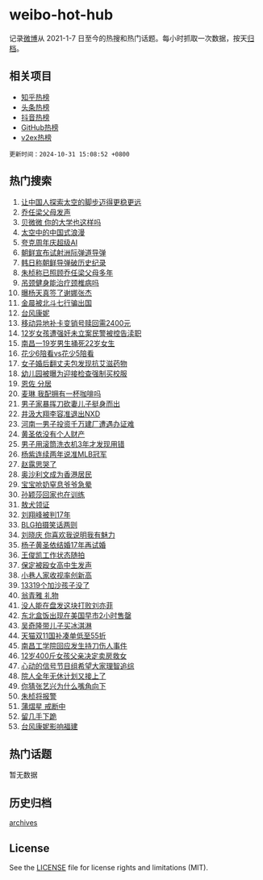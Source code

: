 # weibo-hot-hub

记录[微博](https://www.weibo.com)从 2021-1-7 日至今的热搜和热门话题。每小时抓取一次数据，按天[归档](archives)。

## 相关项目

- [知乎热榜](https://github.com/lonnyzhang423/zhihu-hot-hub)
- [头条热榜](https://github.com/lonnyzhang423/toutiao-hot-hub)
- [抖音热榜](https://github.com/lonnyzhang423/douyin-hot-hub)
- [GitHub热榜](https://github.com/lonnyzhang423/github-hot-hub)
- [v2ex热榜](https://github.com/lonnyzhang423/v2ex-hot-hub)


`更新时间：2024-10-31 15:08:52 +0800`

## 热门搜索

1. [让中国人探索太空的脚步迈得更稳更远](https://m.weibo.cn/search?containerid=100103type%3D1%26t%3D10%26q%3D%23%E8%AE%A9%E4%B8%AD%E5%9B%BD%E4%BA%BA%E6%8E%A2%E7%B4%A2%E5%A4%AA%E7%A9%BA%E7%9A%84%E8%84%9A%E6%AD%A5%E8%BF%88%E5%BE%97%E6%9B%B4%E7%A8%B3%E6%9B%B4%E8%BF%9C%23&stream_entry_id=51&isnewpage=1&extparam=seat%3D1%26pos%3D0%26stream_entry_id%3D51%26c_type%3D51%26q%3D%2523%25E8%25AE%25A9%25E4%25B8%25AD%25E5%259B%25BD%25E4%25BA%25BA%25E6%258E%25A2%25E7%25B4%25A2%25E5%25A4%25AA%25E7%25A9%25BA%25E7%259A%2584%25E8%2584%259A%25E6%25AD%25A5%25E8%25BF%2588%25E5%25BE%2597%25E6%259B%25B4%25E7%25A8%25B3%25E6%259B%25B4%25E8%25BF%259C%2523%26cate%3D10103%26dgr%3D0%26filter_type%3Drealtimehot%26display_time%3D1730358531%26pre_seqid%3D17303585313230274800024)
1. [乔任梁父母发声](https://m.weibo.cn/search?containerid=100103type%3D1%26t%3D10%26q%3D%23%E4%B9%94%E4%BB%BB%E6%A2%81%E7%88%B6%E6%AF%8D%E5%8F%91%E5%A3%B0%23&stream_entry_id=31&isnewpage=1&extparam=seat%3D1%26stream_entry_id%3D31%26flag%3D2%26band_rank%3D1%26filter_type%3Drealtimehot%26lcate%3D5001%26c_type%3D31%26realpos%3D1%26q%3D%2523%25E4%25B9%2594%25E4%25BB%25BB%25E6%25A2%2581%25E7%2588%25B6%25E6%25AF%258D%25E5%258F%2591%25E5%25A3%25B0%2523%26cate%3D5001%26dgr%3D0%26pos%3D0%26display_time%3D1730358531%26pre_seqid%3D17303585313230274800024)
1. [贝微微 你的大学也这样吗](https://m.weibo.cn/search?containerid=100103type%3D1%26t%3D10%26q%3D%E8%B4%9D%E5%BE%AE%E5%BE%AE+%E4%BD%A0%E7%9A%84%E5%A4%A7%E5%AD%A6%E4%B9%9F%E8%BF%99%E6%A0%B7%E5%90%97&stream_entry_id=31&isnewpage=1&extparam=seat%3D1%26stream_entry_id%3D31%26flag%3D2%26band_rank%3D2%26filter_type%3Drealtimehot%26lcate%3D5001%26c_type%3D31%26realpos%3D2%26q%3D%25E8%25B4%259D%25E5%25BE%25AE%25E5%25BE%25AE%2520%25E4%25BD%25A0%25E7%259A%2584%25E5%25A4%25A7%25E5%25AD%25A6%25E4%25B9%259F%25E8%25BF%2599%25E6%25A0%25B7%25E5%2590%2597%26cate%3D5001%26dgr%3D0%26pos%3D1%26display_time%3D1730358531%26pre_seqid%3D17303585313230274800024)
1. [太空中的中国式浪漫](https://m.weibo.cn/search?containerid=100103type%3D1%26t%3D10%26q%3D%23%E5%A4%AA%E7%A9%BA%E4%B8%AD%E7%9A%84%E4%B8%AD%E5%9B%BD%E5%BC%8F%E6%B5%AA%E6%BC%AB%23&stream_entry_id=31&isnewpage=1&extparam=seat%3D1%26stream_entry_id%3D31%26flag%3D0%26band_rank%3D3%26filter_type%3Drealtimehot%26lcate%3D5001%26c_type%3D31%26realpos%3D3%26q%3D%2523%25E5%25A4%25AA%25E7%25A9%25BA%25E4%25B8%25AD%25E7%259A%2584%25E4%25B8%25AD%25E5%259B%25BD%25E5%25BC%258F%25E6%25B5%25AA%25E6%25BC%25AB%2523%26cate%3D5001%26dgr%3D0%26pos%3D2%26display_time%3D1730358531%26pre_seqid%3D17303585313230274800024)
1. [夸克周年庆超级AI](https://m.weibo.cn/search?containerid=100103type%3D1%26t%3D10%26q%3D%23%E5%A4%B8%E5%85%8B%E5%91%A8%E5%B9%B4%E5%BA%86%E8%B6%85%E7%BA%A7AI%23&stream_entry_id=31&isnewpage=1&extparam=seat%3D1%26stream_entry_id%3D31%26band_rank%3D4%26lcate%3D5001%26pos%3D3%26topic_ad%3D1%26filter_type%3Drealtimehot%26c_type%3D31%26is_ad_pos%3D1%26q%3D%2523%25E5%25A4%25B8%25E5%2585%258B%25E5%2591%25A8%25E5%25B9%25B4%25E5%25BA%2586%25E8%25B6%2585%25E7%25BA%25A7AI%2523%26cate%3D5001%26dgr%3D0%26adid%3D261522%26display_time%3D1730358531%26pre_seqid%3D17303585313230274800024)
1. [朝鲜宣布试射洲际弹道导弹](https://m.weibo.cn/search?containerid=100103type%3D1%26t%3D10%26q%3D%23%E6%9C%9D%E9%B2%9C%E5%AE%A3%E5%B8%83%E8%AF%95%E5%B0%84%E6%B4%B2%E9%99%85%E5%BC%B9%E9%81%93%E5%AF%BC%E5%BC%B9%23&stream_entry_id=31&isnewpage=1&extparam=seat%3D1%26stream_entry_id%3D31%26flag%3D0%26band_rank%3D4%26filter_type%3Drealtimehot%26lcate%3D5001%26c_type%3D31%26realpos%3D4%26q%3D%2523%25E6%259C%259D%25E9%25B2%259C%25E5%25AE%25A3%25E5%25B8%2583%25E8%25AF%2595%25E5%25B0%2584%25E6%25B4%25B2%25E9%2599%2585%25E5%25BC%25B9%25E9%2581%2593%25E5%25AF%25BC%25E5%25BC%25B9%2523%26cate%3D5001%26dgr%3D0%26pos%3D4%26display_time%3D1730358531%26pre_seqid%3D17303585313230274800024)
1. [韩日称朝鲜导弹破历史纪录](https://m.weibo.cn/search?containerid=100103type%3D1%26t%3D10%26q%3D%23%E9%9F%A9%E6%97%A5%E7%A7%B0%E6%9C%9D%E9%B2%9C%E5%AF%BC%E5%BC%B9%E7%A0%B4%E5%8E%86%E5%8F%B2%E7%BA%AA%E5%BD%95%23&stream_entry_id=31&isnewpage=1&extparam=seat%3D1%26stream_entry_id%3D31%26flag%3D1%26band_rank%3D5%26filter_type%3Drealtimehot%26lcate%3D5001%26c_type%3D31%26realpos%3D5%26q%3D%2523%25E9%259F%25A9%25E6%2597%25A5%25E7%25A7%25B0%25E6%259C%259D%25E9%25B2%259C%25E5%25AF%25BC%25E5%25BC%25B9%25E7%25A0%25B4%25E5%258E%2586%25E5%258F%25B2%25E7%25BA%25AA%25E5%25BD%2595%2523%26cate%3D5001%26dgr%3D0%26pos%3D5%26display_time%3D1730358531%26pre_seqid%3D17303585313230274800024)
1. [朱桢称已照顾乔任梁父母多年](https://m.weibo.cn/search?containerid=100103type%3D1%26t%3D10%26q%3D%23%E6%9C%B1%E6%A1%A2%E7%A7%B0%E5%B7%B2%E7%85%A7%E9%A1%BE%E4%B9%94%E4%BB%BB%E6%A2%81%E7%88%B6%E6%AF%8D%E5%A4%9A%E5%B9%B4%23&stream_entry_id=31&isnewpage=1&extparam=seat%3D1%26stream_entry_id%3D31%26flag%3D1%26band_rank%3D6%26filter_type%3Drealtimehot%26lcate%3D5001%26c_type%3D31%26realpos%3D6%26q%3D%2523%25E6%259C%25B1%25E6%25A1%25A2%25E7%25A7%25B0%25E5%25B7%25B2%25E7%2585%25A7%25E9%25A1%25BE%25E4%25B9%2594%25E4%25BB%25BB%25E6%25A2%2581%25E7%2588%25B6%25E6%25AF%258D%25E5%25A4%259A%25E5%25B9%25B4%2523%26cate%3D5001%26dgr%3D0%26pos%3D6%26display_time%3D1730358531%26pre_seqid%3D17303585313230274800024)
1. [吊颈健身能治疗颈椎病吗](https://m.weibo.cn/search?containerid=100103type%3D1%26t%3D10%26q%3D%23%E5%90%8A%E9%A2%88%E5%81%A5%E8%BA%AB%E8%83%BD%E6%B2%BB%E7%96%97%E9%A2%88%E6%A4%8E%E7%97%85%E5%90%97%23&stream_entry_id=31&isnewpage=1&extparam=seat%3D1%26stream_entry_id%3D31%26band_rank%3D7%26pos%3D7%26lcate%3D5001%26is_ad_pos%3D1%26c_type%3D31%26filter_type%3Drealtimehot%26q%3D%2523%25E5%2590%258A%25E9%25A2%2588%25E5%2581%25A5%25E8%25BA%25AB%25E8%2583%25BD%25E6%25B2%25BB%25E7%2596%2597%25E9%25A2%2588%25E6%25A4%258E%25E7%2597%2585%25E5%2590%2597%2523%26cate%3D5001%26dgr%3D0%26adid%3D262682%26display_time%3D1730358531%26pre_seqid%3D17303585313230274800024)
1. [曝杨天真签了谢娜张杰](https://m.weibo.cn/search?containerid=100103type%3D1%26t%3D10%26q%3D%23%E6%9B%9D%E6%9D%A8%E5%A4%A9%E7%9C%9F%E7%AD%BE%E4%BA%86%E8%B0%A2%E5%A8%9C%E5%BC%A0%E6%9D%B0%23&stream_entry_id=31&isnewpage=1&extparam=seat%3D1%26stream_entry_id%3D31%26flag%3D2%26band_rank%3D7%26filter_type%3Drealtimehot%26lcate%3D5001%26c_type%3D31%26realpos%3D7%26q%3D%2523%25E6%259B%259D%25E6%259D%25A8%25E5%25A4%25A9%25E7%259C%259F%25E7%25AD%25BE%25E4%25BA%2586%25E8%25B0%25A2%25E5%25A8%259C%25E5%25BC%25A0%25E6%259D%25B0%2523%26cate%3D5001%26dgr%3D0%26pos%3D8%26display_time%3D1730358531%26pre_seqid%3D17303585313230274800024)
1. [金晨被北斗七行骗出国](https://m.weibo.cn/search?containerid=100103type%3D1%26t%3D10%26q%3D%E9%87%91%E6%99%A8%E8%A2%AB%E5%8C%97%E6%96%97%E4%B8%83%E8%A1%8C%E9%AA%97%E5%87%BA%E5%9B%BD&stream_entry_id=31&isnewpage=1&extparam=seat%3D1%26stream_entry_id%3D31%26flag%3D2%26band_rank%3D8%26filter_type%3Drealtimehot%26lcate%3D5001%26c_type%3D31%26realpos%3D8%26q%3D%25E9%2587%2591%25E6%2599%25A8%25E8%25A2%25AB%25E5%258C%2597%25E6%2596%2597%25E4%25B8%2583%25E8%25A1%258C%25E9%25AA%2597%25E5%2587%25BA%25E5%259B%25BD%26cate%3D5001%26dgr%3D0%26pos%3D9%26display_time%3D1730358531%26pre_seqid%3D17303585313230274800024)
1. [台风康妮](https://m.weibo.cn/search?containerid=100103type%3D1%26t%3D10%26q%3D%E5%8F%B0%E9%A3%8E%E5%BA%B7%E5%A6%AE&stream_entry_id=31&isnewpage=1&extparam=seat%3D1%26stream_entry_id%3D31%26flag%3D0%26band_rank%3D9%26filter_type%3Drealtimehot%26lcate%3D5001%26c_type%3D31%26realpos%3D9%26q%3D%25E5%258F%25B0%25E9%25A3%258E%25E5%25BA%25B7%25E5%25A6%25AE%26cate%3D5001%26dgr%3D0%26pos%3D10%26display_time%3D1730358531%26pre_seqid%3D17303585313230274800024)
1. [移动异地补卡变销号赎回需2400元](https://m.weibo.cn/search?containerid=100103type%3D1%26t%3D10%26q%3D%23%E7%A7%BB%E5%8A%A8%E5%BC%82%E5%9C%B0%E8%A1%A5%E5%8D%A1%E5%8F%98%E9%94%80%E5%8F%B7%E8%B5%8E%E5%9B%9E%E9%9C%802400%E5%85%83%23&stream_entry_id=31&isnewpage=1&extparam=seat%3D1%26stream_entry_id%3D31%26flag%3D1%26band_rank%3D10%26filter_type%3Drealtimehot%26lcate%3D5001%26c_type%3D31%26realpos%3D10%26q%3D%2523%25E7%25A7%25BB%25E5%258A%25A8%25E5%25BC%2582%25E5%259C%25B0%25E8%25A1%25A5%25E5%258D%25A1%25E5%258F%2598%25E9%2594%2580%25E5%258F%25B7%25E8%25B5%258E%25E5%259B%259E%25E9%259C%25802400%25E5%2585%2583%2523%26cate%3D5001%26dgr%3D0%26pos%3D11%26display_time%3D1730358531%26pre_seqid%3D17303585313230274800024)
1. [12岁女孩遭强奸未立案民警被控告渎职](https://m.weibo.cn/search?containerid=100103type%3D1%26t%3D10%26q%3D%2312%E5%B2%81%E5%A5%B3%E5%AD%A9%E9%81%AD%E5%BC%BA%E5%A5%B8%E6%9C%AA%E7%AB%8B%E6%A1%88%E6%B0%91%E8%AD%A6%E8%A2%AB%E6%8E%A7%E5%91%8A%E6%B8%8E%E8%81%8C%23&stream_entry_id=31&isnewpage=1&extparam=seat%3D1%26stream_entry_id%3D31%26flag%3D1%26band_rank%3D11%26filter_type%3Drealtimehot%26lcate%3D5001%26c_type%3D31%26realpos%3D11%26q%3D%252312%25E5%25B2%2581%25E5%25A5%25B3%25E5%25AD%25A9%25E9%2581%25AD%25E5%25BC%25BA%25E5%25A5%25B8%25E6%259C%25AA%25E7%25AB%258B%25E6%25A1%2588%25E6%25B0%2591%25E8%25AD%25A6%25E8%25A2%25AB%25E6%258E%25A7%25E5%2591%258A%25E6%25B8%258E%25E8%2581%258C%2523%26cate%3D5001%26dgr%3D0%26pos%3D12%26display_time%3D1730358531%26pre_seqid%3D17303585313230274800024)
1. [南昌一19岁男生捅死22岁女生](https://m.weibo.cn/search?containerid=100103type%3D1%26t%3D10%26q%3D%23%E5%8D%97%E6%98%8C%E4%B8%8019%E5%B2%81%E7%94%B7%E7%94%9F%E6%8D%85%E6%AD%BB22%E5%B2%81%E5%A5%B3%E7%94%9F%23&stream_entry_id=31&isnewpage=1&extparam=seat%3D1%26stream_entry_id%3D31%26flag%3D1%26band_rank%3D12%26filter_type%3Drealtimehot%26lcate%3D5001%26c_type%3D31%26realpos%3D12%26q%3D%2523%25E5%258D%2597%25E6%2598%258C%25E4%25B8%258019%25E5%25B2%2581%25E7%2594%25B7%25E7%2594%259F%25E6%258D%2585%25E6%25AD%25BB22%25E5%25B2%2581%25E5%25A5%25B3%25E7%2594%259F%2523%26cate%3D5001%26dgr%3D0%26pos%3D13%26display_time%3D1730358531%26pre_seqid%3D17303585313230274800024)
1. [花少6陪看vs花少5陪看](https://m.weibo.cn/search?containerid=100103type%3D1%26t%3D10%26q%3D%E8%8A%B1%E5%B0%916%E9%99%AA%E7%9C%8Bvs%E8%8A%B1%E5%B0%915%E9%99%AA%E7%9C%8B&stream_entry_id=31&isnewpage=1&extparam=seat%3D1%26stream_entry_id%3D31%26flag%3D0%26band_rank%3D13%26filter_type%3Drealtimehot%26lcate%3D5001%26c_type%3D31%26realpos%3D13%26q%3D%25E8%258A%25B1%25E5%25B0%25916%25E9%2599%25AA%25E7%259C%258Bvs%25E8%258A%25B1%25E5%25B0%25915%25E9%2599%25AA%25E7%259C%258B%26cate%3D5001%26dgr%3D0%26pos%3D14%26display_time%3D1730358531%26pre_seqid%3D17303585313230274800024)
1. [女子婚后翻丈夫包发现抗艾滋药物](https://m.weibo.cn/search?containerid=100103type%3D1%26t%3D10%26q%3D%23%E5%A5%B3%E5%AD%90%E5%A9%9A%E5%90%8E%E7%BF%BB%E4%B8%88%E5%A4%AB%E5%8C%85%E5%8F%91%E7%8E%B0%E6%8A%97%E8%89%BE%E6%BB%8B%E8%8D%AF%E7%89%A9%23&stream_entry_id=31&isnewpage=1&extparam=seat%3D1%26stream_entry_id%3D31%26flag%3D1%26band_rank%3D14%26filter_type%3Drealtimehot%26lcate%3D5001%26c_type%3D31%26realpos%3D14%26q%3D%2523%25E5%25A5%25B3%25E5%25AD%2590%25E5%25A9%259A%25E5%2590%258E%25E7%25BF%25BB%25E4%25B8%2588%25E5%25A4%25AB%25E5%258C%2585%25E5%258F%2591%25E7%258E%25B0%25E6%258A%2597%25E8%2589%25BE%25E6%25BB%258B%25E8%258D%25AF%25E7%2589%25A9%2523%26cate%3D5001%26dgr%3D0%26pos%3D15%26display_time%3D1730358531%26pre_seqid%3D17303585313230274800024)
1. [幼儿园被曝为迎接检查强制买校服](https://m.weibo.cn/search?containerid=100103type%3D1%26t%3D10%26q%3D%23%E5%B9%BC%E5%84%BF%E5%9B%AD%E8%A2%AB%E6%9B%9D%E4%B8%BA%E8%BF%8E%E6%8E%A5%E6%A3%80%E6%9F%A5%E5%BC%BA%E5%88%B6%E4%B9%B0%E6%A0%A1%E6%9C%8D%23&stream_entry_id=31&isnewpage=1&extparam=seat%3D1%26stream_entry_id%3D31%26flag%3D1%26band_rank%3D15%26filter_type%3Drealtimehot%26lcate%3D5001%26c_type%3D31%26realpos%3D15%26q%3D%2523%25E5%25B9%25BC%25E5%2584%25BF%25E5%259B%25AD%25E8%25A2%25AB%25E6%259B%259D%25E4%25B8%25BA%25E8%25BF%258E%25E6%258E%25A5%25E6%25A3%2580%25E6%259F%25A5%25E5%25BC%25BA%25E5%2588%25B6%25E4%25B9%25B0%25E6%25A0%25A1%25E6%259C%258D%2523%26cate%3D5001%26dgr%3D0%26pos%3D16%26display_time%3D1730358531%26pre_seqid%3D17303585313230274800024)
1. [恩佐 分居](https://m.weibo.cn/search?containerid=100103type%3D1%26t%3D10%26q%3D%E6%81%A9%E4%BD%90+%E5%88%86%E5%B1%85&stream_entry_id=31&isnewpage=1&extparam=seat%3D1%26stream_entry_id%3D31%26flag%3D1%26band_rank%3D16%26filter_type%3Drealtimehot%26lcate%3D5001%26c_type%3D31%26realpos%3D16%26q%3D%25E6%2581%25A9%25E4%25BD%2590%2520%25E5%2588%2586%25E5%25B1%2585%26cate%3D5001%26dgr%3D0%26pos%3D17%26display_time%3D1730358531%26pre_seqid%3D17303585313230274800024)
1. [麦琳 我配拥有一杯咖啡吗](https://m.weibo.cn/search?containerid=100103type%3D1%26t%3D10%26q%3D%E9%BA%A6%E7%90%B3+%E6%88%91%E9%85%8D%E6%8B%A5%E6%9C%89%E4%B8%80%E6%9D%AF%E5%92%96%E5%95%A1%E5%90%97&stream_entry_id=31&isnewpage=1&extparam=seat%3D1%26stream_entry_id%3D31%26flag%3D1%26band_rank%3D17%26filter_type%3Drealtimehot%26lcate%3D5001%26c_type%3D31%26realpos%3D17%26q%3D%25E9%25BA%25A6%25E7%2590%25B3%2520%25E6%2588%2591%25E9%2585%258D%25E6%258B%25A5%25E6%259C%2589%25E4%25B8%2580%25E6%259D%25AF%25E5%2592%2596%25E5%2595%25A1%25E5%2590%2597%26cate%3D5001%26dgr%3D0%26pos%3D18%26display_time%3D1730358531%26pre_seqid%3D17303585313230274800024)
1. [男子家暴挥刀砍妻儿子挺身而出](https://m.weibo.cn/search?containerid=100103type%3D1%26t%3D10%26q%3D%23%E7%94%B7%E5%AD%90%E5%AE%B6%E6%9A%B4%E6%8C%A5%E5%88%80%E7%A0%8D%E5%A6%BB%E5%84%BF%E5%AD%90%E6%8C%BA%E8%BA%AB%E8%80%8C%E5%87%BA%23&stream_entry_id=31&isnewpage=1&extparam=seat%3D1%26stream_entry_id%3D31%26flag%3D1%26band_rank%3D18%26filter_type%3Drealtimehot%26lcate%3D5001%26c_type%3D31%26realpos%3D18%26q%3D%2523%25E7%2594%25B7%25E5%25AD%2590%25E5%25AE%25B6%25E6%259A%25B4%25E6%258C%25A5%25E5%2588%2580%25E7%25A0%258D%25E5%25A6%25BB%25E5%2584%25BF%25E5%25AD%2590%25E6%258C%25BA%25E8%25BA%25AB%25E8%2580%258C%25E5%2587%25BA%2523%26cate%3D5001%26dgr%3D0%26pos%3D19%26display_time%3D1730358531%26pre_seqid%3D17303585313230274800024)
1. [井汲大翔李容准退出NXD](https://m.weibo.cn/search?containerid=100103type%3D1%26t%3D10%26q%3D%23%E4%BA%95%E6%B1%B2%E5%A4%A7%E7%BF%94%E6%9D%8E%E5%AE%B9%E5%87%86%E9%80%80%E5%87%BANXD%23&stream_entry_id=31&isnewpage=1&extparam=seat%3D1%26stream_entry_id%3D31%26flag%3D1%26band_rank%3D19%26filter_type%3Drealtimehot%26lcate%3D5001%26c_type%3D31%26realpos%3D19%26q%3D%2523%25E4%25BA%2595%25E6%25B1%25B2%25E5%25A4%25A7%25E7%25BF%2594%25E6%259D%258E%25E5%25AE%25B9%25E5%2587%2586%25E9%2580%2580%25E5%2587%25BANXD%2523%26cate%3D5001%26dgr%3D0%26pos%3D20%26display_time%3D1730358531%26pre_seqid%3D17303585313230274800024)
1. [河南一男子投资千万建厂遭遇办证难](https://m.weibo.cn/search?containerid=100103type%3D1%26t%3D10%26q%3D%23%E6%B2%B3%E5%8D%97%E4%B8%80%E7%94%B7%E5%AD%90%E6%8A%95%E8%B5%84%E5%8D%83%E4%B8%87%E5%BB%BA%E5%8E%82%E9%81%AD%E9%81%87%E5%8A%9E%E8%AF%81%E9%9A%BE%23&stream_entry_id=31&isnewpage=1&extparam=seat%3D1%26stream_entry_id%3D31%26flag%3D1%26band_rank%3D20%26filter_type%3Drealtimehot%26lcate%3D5001%26c_type%3D31%26realpos%3D20%26q%3D%2523%25E6%25B2%25B3%25E5%258D%2597%25E4%25B8%2580%25E7%2594%25B7%25E5%25AD%2590%25E6%258A%2595%25E8%25B5%2584%25E5%258D%2583%25E4%25B8%2587%25E5%25BB%25BA%25E5%258E%2582%25E9%2581%25AD%25E9%2581%2587%25E5%258A%259E%25E8%25AF%2581%25E9%259A%25BE%2523%26cate%3D5001%26dgr%3D0%26pos%3D21%26display_time%3D1730358531%26pre_seqid%3D17303585313230274800024)
1. [黄圣依没有个人财产](https://m.weibo.cn/search?containerid=100103type%3D1%26t%3D10%26q%3D%23%E9%BB%84%E5%9C%A3%E4%BE%9D%E6%B2%A1%E6%9C%89%E4%B8%AA%E4%BA%BA%E8%B4%A2%E4%BA%A7%23&stream_entry_id=31&isnewpage=1&extparam=seat%3D1%26stream_entry_id%3D31%26flag%3D1%26band_rank%3D21%26filter_type%3Drealtimehot%26lcate%3D5001%26c_type%3D31%26realpos%3D21%26q%3D%2523%25E9%25BB%2584%25E5%259C%25A3%25E4%25BE%259D%25E6%25B2%25A1%25E6%259C%2589%25E4%25B8%25AA%25E4%25BA%25BA%25E8%25B4%25A2%25E4%25BA%25A7%2523%26cate%3D5001%26dgr%3D0%26pos%3D22%26display_time%3D1730358531%26pre_seqid%3D17303585313230274800024)
1. [男子用滚筒洗衣机3年才发现用错](https://m.weibo.cn/search?containerid=100103type%3D1%26t%3D10%26q%3D%23%E7%94%B7%E5%AD%90%E7%94%A8%E6%BB%9A%E7%AD%92%E6%B4%97%E8%A1%A3%E6%9C%BA3%E5%B9%B4%E6%89%8D%E5%8F%91%E7%8E%B0%E7%94%A8%E9%94%99%23&stream_entry_id=31&isnewpage=1&extparam=seat%3D1%26stream_entry_id%3D31%26flag%3D0%26band_rank%3D22%26filter_type%3Drealtimehot%26lcate%3D5001%26c_type%3D31%26realpos%3D22%26q%3D%2523%25E7%2594%25B7%25E5%25AD%2590%25E7%2594%25A8%25E6%25BB%259A%25E7%25AD%2592%25E6%25B4%2597%25E8%25A1%25A3%25E6%259C%25BA3%25E5%25B9%25B4%25E6%2589%258D%25E5%258F%2591%25E7%258E%25B0%25E7%2594%25A8%25E9%2594%2599%2523%26cate%3D5001%26dgr%3D0%26pos%3D23%26display_time%3D1730358531%26pre_seqid%3D17303585313230274800024)
1. [杨紫连续两年说准MLB冠军](https://m.weibo.cn/search?containerid=100103type%3D1%26t%3D10%26q%3D%23%E6%9D%A8%E7%B4%AB%E8%BF%9E%E7%BB%AD%E4%B8%A4%E5%B9%B4%E8%AF%B4%E5%87%86MLB%E5%86%A0%E5%86%9B%23&stream_entry_id=31&isnewpage=1&extparam=seat%3D1%26stream_entry_id%3D31%26flag%3D1%26band_rank%3D23%26filter_type%3Drealtimehot%26lcate%3D5001%26c_type%3D31%26realpos%3D23%26q%3D%2523%25E6%259D%25A8%25E7%25B4%25AB%25E8%25BF%259E%25E7%25BB%25AD%25E4%25B8%25A4%25E5%25B9%25B4%25E8%25AF%25B4%25E5%2587%2586MLB%25E5%2586%25A0%25E5%2586%259B%2523%26cate%3D5001%26dgr%3D0%26pos%3D24%26display_time%3D1730358531%26pre_seqid%3D17303585313230274800024)
1. [赵露思哭了](https://m.weibo.cn/search?containerid=100103type%3D1%26t%3D10%26q%3D%E8%B5%B5%E9%9C%B2%E6%80%9D%E5%93%AD%E4%BA%86&stream_entry_id=31&isnewpage=1&extparam=seat%3D1%26stream_entry_id%3D31%26flag%3D0%26band_rank%3D24%26filter_type%3Drealtimehot%26lcate%3D5001%26c_type%3D31%26realpos%3D24%26q%3D%25E8%25B5%25B5%25E9%259C%25B2%25E6%2580%259D%25E5%2593%25AD%25E4%25BA%2586%26cate%3D5001%26dgr%3D0%26pos%3D25%26display_time%3D1730358531%26pre_seqid%3D17303585313230274800024)
1. [奥沙利文成为香港居民](https://m.weibo.cn/search?containerid=100103type%3D1%26t%3D10%26q%3D%23%E5%A5%A5%E6%B2%99%E5%88%A9%E6%96%87%E6%88%90%E4%B8%BA%E9%A6%99%E6%B8%AF%E5%B1%85%E6%B0%91%23&stream_entry_id=31&isnewpage=1&extparam=seat%3D1%26stream_entry_id%3D31%26flag%3D1%26band_rank%3D25%26filter_type%3Drealtimehot%26lcate%3D5001%26c_type%3D31%26realpos%3D25%26q%3D%2523%25E5%25A5%25A5%25E6%25B2%2599%25E5%2588%25A9%25E6%2596%2587%25E6%2588%2590%25E4%25B8%25BA%25E9%25A6%2599%25E6%25B8%25AF%25E5%25B1%2585%25E6%25B0%2591%2523%26cate%3D5001%26dgr%3D0%26pos%3D26%26display_time%3D1730358531%26pre_seqid%3D17303585313230274800024)
1. [宝宝呛奶窒息爷爷急晕](https://m.weibo.cn/search?containerid=100103type%3D1%26t%3D10%26q%3D%23%E5%AE%9D%E5%AE%9D%E5%91%9B%E5%A5%B6%E7%AA%92%E6%81%AF%E7%88%B7%E7%88%B7%E6%80%A5%E6%99%95%23&stream_entry_id=31&isnewpage=1&extparam=seat%3D1%26stream_entry_id%3D31%26flag%3D0%26band_rank%3D26%26filter_type%3Drealtimehot%26lcate%3D5001%26c_type%3D31%26realpos%3D26%26q%3D%2523%25E5%25AE%259D%25E5%25AE%259D%25E5%2591%259B%25E5%25A5%25B6%25E7%25AA%2592%25E6%2581%25AF%25E7%2588%25B7%25E7%2588%25B7%25E6%2580%25A5%25E6%2599%2595%2523%26cate%3D5001%26dgr%3D0%26pos%3D27%26display_time%3D1730358531%26pre_seqid%3D17303585313230274800024)
1. [孙颖莎回家也在训练](https://m.weibo.cn/search?containerid=100103type%3D1%26t%3D10%26q%3D%23%E5%AD%99%E9%A2%96%E8%8E%8E%E5%9B%9E%E5%AE%B6%E4%B9%9F%E5%9C%A8%E8%AE%AD%E7%BB%83%23&stream_entry_id=31&isnewpage=1&extparam=seat%3D1%26stream_entry_id%3D31%26flag%3D1%26band_rank%3D27%26filter_type%3Drealtimehot%26lcate%3D5001%26c_type%3D31%26realpos%3D27%26q%3D%2523%25E5%25AD%2599%25E9%25A2%2596%25E8%258E%258E%25E5%259B%259E%25E5%25AE%25B6%25E4%25B9%259F%25E5%259C%25A8%25E8%25AE%25AD%25E7%25BB%2583%2523%26cate%3D5001%26dgr%3D0%26pos%3D28%26display_time%3D1730358531%26pre_seqid%3D17303585313230274800024)
1. [敖犬领证](https://m.weibo.cn/search?containerid=100103type%3D1%26t%3D10%26q%3D%23%E6%95%96%E7%8A%AC%E9%A2%86%E8%AF%81%23&stream_entry_id=31&isnewpage=1&extparam=seat%3D1%26stream_entry_id%3D31%26flag%3D0%26band_rank%3D28%26filter_type%3Drealtimehot%26lcate%3D5001%26c_type%3D31%26realpos%3D28%26q%3D%2523%25E6%2595%2596%25E7%258A%25AC%25E9%25A2%2586%25E8%25AF%2581%2523%26cate%3D5001%26dgr%3D0%26pos%3D29%26display_time%3D1730358531%26pre_seqid%3D17303585313230274800024)
1. [刘翔峰被判17年](https://m.weibo.cn/search?containerid=100103type%3D1%26t%3D10%26q%3D%23%E5%88%98%E7%BF%94%E5%B3%B0%E8%A2%AB%E5%88%A417%E5%B9%B4%23&stream_entry_id=31&isnewpage=1&extparam=seat%3D1%26stream_entry_id%3D31%26flag%3D0%26band_rank%3D29%26filter_type%3Drealtimehot%26lcate%3D5001%26c_type%3D31%26realpos%3D29%26q%3D%2523%25E5%2588%2598%25E7%25BF%2594%25E5%25B3%25B0%25E8%25A2%25AB%25E5%2588%25A417%25E5%25B9%25B4%2523%26cate%3D5001%26dgr%3D0%26pos%3D30%26display_time%3D1730358531%26pre_seqid%3D17303585313230274800024)
1. [BLG拍摄笑话两则](https://m.weibo.cn/search?containerid=100103type%3D1%26t%3D10%26q%3DBLG%E6%8B%8D%E6%91%84%E7%AC%91%E8%AF%9D%E4%B8%A4%E5%88%99&stream_entry_id=31&isnewpage=1&extparam=seat%3D1%26stream_entry_id%3D31%26flag%3D1%26band_rank%3D30%26filter_type%3Drealtimehot%26lcate%3D5001%26c_type%3D31%26realpos%3D30%26q%3DBLG%25E6%258B%258D%25E6%2591%2584%25E7%25AC%2591%25E8%25AF%259D%25E4%25B8%25A4%25E5%2588%2599%26cate%3D5001%26dgr%3D0%26pos%3D31%26display_time%3D1730358531%26pre_seqid%3D17303585313230274800024)
1. [刘晓庆 你喜欢我说明我有魅力](https://m.weibo.cn/search?containerid=100103type%3D1%26t%3D10%26q%3D%E5%88%98%E6%99%93%E5%BA%86+%E4%BD%A0%E5%96%9C%E6%AC%A2%E6%88%91%E8%AF%B4%E6%98%8E%E6%88%91%E6%9C%89%E9%AD%85%E5%8A%9B&stream_entry_id=31&isnewpage=1&extparam=seat%3D1%26stream_entry_id%3D31%26flag%3D0%26band_rank%3D31%26filter_type%3Drealtimehot%26lcate%3D5001%26c_type%3D31%26realpos%3D31%26q%3D%25E5%2588%2598%25E6%2599%2593%25E5%25BA%2586%2520%25E4%25BD%25A0%25E5%2596%259C%25E6%25AC%25A2%25E6%2588%2591%25E8%25AF%25B4%25E6%2598%258E%25E6%2588%2591%25E6%259C%2589%25E9%25AD%2585%25E5%258A%259B%26cate%3D5001%26dgr%3D0%26pos%3D32%26display_time%3D1730358531%26pre_seqid%3D17303585313230274800024)
1. [杨子黄圣依结婚17年再试婚](https://m.weibo.cn/search?containerid=100103type%3D1%26t%3D10%26q%3D%23%E6%9D%A8%E5%AD%90%E9%BB%84%E5%9C%A3%E4%BE%9D%E7%BB%93%E5%A9%9A17%E5%B9%B4%E5%86%8D%E8%AF%95%E5%A9%9A%23&stream_entry_id=31&isnewpage=1&extparam=seat%3D1%26stream_entry_id%3D31%26flag%3D1%26band_rank%3D32%26filter_type%3Drealtimehot%26lcate%3D5001%26c_type%3D31%26realpos%3D32%26q%3D%2523%25E6%259D%25A8%25E5%25AD%2590%25E9%25BB%2584%25E5%259C%25A3%25E4%25BE%259D%25E7%25BB%2593%25E5%25A9%259A17%25E5%25B9%25B4%25E5%2586%258D%25E8%25AF%2595%25E5%25A9%259A%2523%26cate%3D5001%26dgr%3D0%26pos%3D33%26display_time%3D1730358531%26pre_seqid%3D17303585313230274800024)
1. [王俊凯工作状态随拍](https://m.weibo.cn/search?containerid=100103type%3D1%26t%3D10%26q%3D%23%E7%8E%8B%E4%BF%8A%E5%87%AF%E5%B7%A5%E4%BD%9C%E7%8A%B6%E6%80%81%E9%9A%8F%E6%8B%8D%23&stream_entry_id=31&isnewpage=1&extparam=seat%3D1%26stream_entry_id%3D31%26flag%3D1%26band_rank%3D33%26filter_type%3Drealtimehot%26lcate%3D5001%26c_type%3D31%26realpos%3D33%26q%3D%2523%25E7%258E%258B%25E4%25BF%258A%25E5%2587%25AF%25E5%25B7%25A5%25E4%25BD%259C%25E7%258A%25B6%25E6%2580%2581%25E9%259A%258F%25E6%258B%258D%2523%26cate%3D5001%26dgr%3D0%26pos%3D34%26display_time%3D1730358531%26pre_seqid%3D17303585313230274800024)
1. [保定被殴女高中生发声](https://m.weibo.cn/search?containerid=100103type%3D1%26t%3D10%26q%3D%23%E4%BF%9D%E5%AE%9A%E8%A2%AB%E6%AE%B4%E5%A5%B3%E9%AB%98%E4%B8%AD%E7%94%9F%E5%8F%91%E5%A3%B0%23&stream_entry_id=31&isnewpage=1&extparam=seat%3D1%26stream_entry_id%3D31%26flag%3D0%26band_rank%3D34%26filter_type%3Drealtimehot%26lcate%3D5001%26c_type%3D31%26realpos%3D34%26q%3D%2523%25E4%25BF%259D%25E5%25AE%259A%25E8%25A2%25AB%25E6%25AE%25B4%25E5%25A5%25B3%25E9%25AB%2598%25E4%25B8%25AD%25E7%2594%259F%25E5%258F%2591%25E5%25A3%25B0%2523%26cate%3D5001%26dgr%3D0%26pos%3D35%26display_time%3D1730358531%26pre_seqid%3D17303585313230274800024)
1. [小巷人家收视率创新高](https://m.weibo.cn/search?containerid=100103type%3D1%26t%3D10%26q%3D%23%E5%B0%8F%E5%B7%B7%E4%BA%BA%E5%AE%B6%E6%94%B6%E8%A7%86%E7%8E%87%E5%88%9B%E6%96%B0%E9%AB%98%23&stream_entry_id=31&isnewpage=1&extparam=seat%3D1%26stream_entry_id%3D31%26flag%3D1%26band_rank%3D35%26filter_type%3Drealtimehot%26lcate%3D5001%26c_type%3D31%26realpos%3D35%26q%3D%2523%25E5%25B0%258F%25E5%25B7%25B7%25E4%25BA%25BA%25E5%25AE%25B6%25E6%2594%25B6%25E8%25A7%2586%25E7%258E%2587%25E5%2588%259B%25E6%2596%25B0%25E9%25AB%2598%2523%26cate%3D5001%26dgr%3D0%26pos%3D36%26display_time%3D1730358531%26pre_seqid%3D17303585313230274800024)
1. [13319个加沙孩子没了](https://m.weibo.cn/search?containerid=100103type%3D1%26t%3D10%26q%3D%2313319%E4%B8%AA%E5%8A%A0%E6%B2%99%E5%AD%A9%E5%AD%90%E6%B2%A1%E4%BA%86%23&stream_entry_id=31&isnewpage=1&extparam=seat%3D1%26stream_entry_id%3D31%26flag%3D1%26band_rank%3D36%26filter_type%3Drealtimehot%26lcate%3D5001%26c_type%3D31%26realpos%3D36%26q%3D%252313319%25E4%25B8%25AA%25E5%258A%25A0%25E6%25B2%2599%25E5%25AD%25A9%25E5%25AD%2590%25E6%25B2%25A1%25E4%25BA%2586%2523%26cate%3D5001%26dgr%3D0%26pos%3D37%26display_time%3D1730358531%26pre_seqid%3D17303585313230274800024)
1. [翁青雅 礼物](https://m.weibo.cn/search?containerid=100103type%3D1%26t%3D10%26q%3D%E7%BF%81%E9%9D%92%E9%9B%85+%E7%A4%BC%E7%89%A9&stream_entry_id=31&isnewpage=1&extparam=seat%3D1%26stream_entry_id%3D31%26flag%3D0%26band_rank%3D37%26filter_type%3Drealtimehot%26lcate%3D5001%26c_type%3D31%26realpos%3D37%26q%3D%25E7%25BF%2581%25E9%259D%2592%25E9%259B%2585%2520%25E7%25A4%25BC%25E7%2589%25A9%26cate%3D5001%26dgr%3D0%26pos%3D38%26display_time%3D1730358531%26pre_seqid%3D17303585313230274800024)
1. [没人能在盘发这块打败刘亦菲](https://m.weibo.cn/search?containerid=100103type%3D1%26t%3D10%26q%3D%23%E6%B2%A1%E4%BA%BA%E8%83%BD%E5%9C%A8%E7%9B%98%E5%8F%91%E8%BF%99%E5%9D%97%E6%89%93%E8%B4%A5%E5%88%98%E4%BA%A6%E8%8F%B2%23&stream_entry_id=31&isnewpage=1&extparam=seat%3D1%26stream_entry_id%3D31%26flag%3D0%26band_rank%3D38%26pos%3D39%26filter_type%3Drealtimehot%26lcate%3D5001%26c_type%3D31%26realpos%3D38%26q%3D%2523%25E6%25B2%25A1%25E4%25BA%25BA%25E8%2583%25BD%25E5%259C%25A8%25E7%259B%2598%25E5%258F%2591%25E8%25BF%2599%25E5%259D%2597%25E6%2589%2593%25E8%25B4%25A5%25E5%2588%2598%25E4%25BA%25A6%25E8%258F%25B2%2523%26cate%3D5001%26dgr%3D0%26adid%3D262677%26display_time%3D1730358531%26pre_seqid%3D17303585313230274800024)
1. [东北盒饭出现在美国早市2小时售罄](https://m.weibo.cn/search?containerid=100103type%3D1%26t%3D10%26q%3D%23%E4%B8%9C%E5%8C%97%E7%9B%92%E9%A5%AD%E5%87%BA%E7%8E%B0%E5%9C%A8%E7%BE%8E%E5%9B%BD%E6%97%A9%E5%B8%822%E5%B0%8F%E6%97%B6%E5%94%AE%E7%BD%84%23&stream_entry_id=31&isnewpage=1&extparam=seat%3D1%26stream_entry_id%3D31%26flag%3D1%26band_rank%3D39%26filter_type%3Drealtimehot%26lcate%3D5001%26c_type%3D31%26realpos%3D39%26q%3D%2523%25E4%25B8%259C%25E5%258C%2597%25E7%259B%2592%25E9%25A5%25AD%25E5%2587%25BA%25E7%258E%25B0%25E5%259C%25A8%25E7%25BE%258E%25E5%259B%25BD%25E6%2597%25A9%25E5%25B8%25822%25E5%25B0%258F%25E6%2597%25B6%25E5%2594%25AE%25E7%25BD%2584%2523%26cate%3D5001%26dgr%3D0%26pos%3D40%26display_time%3D1730358531%26pre_seqid%3D17303585313230274800024)
1. [吴奇隆带儿子买冰淇淋](https://m.weibo.cn/search?containerid=100103type%3D1%26t%3D10%26q%3D%23%E5%90%B4%E5%A5%87%E9%9A%86%E5%B8%A6%E5%84%BF%E5%AD%90%E4%B9%B0%E5%86%B0%E6%B7%87%E6%B7%8B%23&stream_entry_id=31&isnewpage=1&extparam=seat%3D1%26stream_entry_id%3D31%26flag%3D1%26band_rank%3D40%26filter_type%3Drealtimehot%26lcate%3D5001%26c_type%3D31%26realpos%3D40%26q%3D%2523%25E5%2590%25B4%25E5%25A5%2587%25E9%259A%2586%25E5%25B8%25A6%25E5%2584%25BF%25E5%25AD%2590%25E4%25B9%25B0%25E5%2586%25B0%25E6%25B7%2587%25E6%25B7%258B%2523%26cate%3D5001%26dgr%3D0%26pos%3D41%26display_time%3D1730358531%26pre_seqid%3D17303585313230274800024)
1. [天猫双11国补凑单低至55折](https://m.weibo.cn/search?containerid=100103type%3D1%26t%3D10%26q%3D%23%E5%A4%A9%E7%8C%AB%E5%8F%8C11%E5%9B%BD%E8%A1%A5%E5%87%91%E5%8D%95%E4%BD%8E%E8%87%B355%E6%8A%98%23&stream_entry_id=31&isnewpage=1&extparam=seat%3D1%26stream_entry_id%3D31%26flag%3D0%26band_rank%3D41%26pos%3D42%26filter_type%3Drealtimehot%26lcate%3D5001%26c_type%3D31%26realpos%3D41%26q%3D%2523%25E5%25A4%25A9%25E7%258C%25AB%25E5%258F%258C11%25E5%259B%25BD%25E8%25A1%25A5%25E5%2587%2591%25E5%258D%2595%25E4%25BD%258E%25E8%2587%25B355%25E6%258A%2598%2523%26cate%3D5001%26dgr%3D0%26adid%3D262667%26display_time%3D1730358531%26pre_seqid%3D17303585313230274800024)
1. [南昌工学院回应发生持刀伤人事件](https://m.weibo.cn/search?containerid=100103type%3D1%26t%3D10%26q%3D%23%E5%8D%97%E6%98%8C%E5%B7%A5%E5%AD%A6%E9%99%A2%E5%9B%9E%E5%BA%94%E5%8F%91%E7%94%9F%E6%8C%81%E5%88%80%E4%BC%A4%E4%BA%BA%E4%BA%8B%E4%BB%B6%23&stream_entry_id=31&isnewpage=1&extparam=seat%3D1%26stream_entry_id%3D31%26flag%3D1%26band_rank%3D42%26filter_type%3Drealtimehot%26lcate%3D5001%26c_type%3D31%26realpos%3D42%26q%3D%2523%25E5%258D%2597%25E6%2598%258C%25E5%25B7%25A5%25E5%25AD%25A6%25E9%2599%25A2%25E5%259B%259E%25E5%25BA%2594%25E5%258F%2591%25E7%2594%259F%25E6%258C%2581%25E5%2588%2580%25E4%25BC%25A4%25E4%25BA%25BA%25E4%25BA%258B%25E4%25BB%25B6%2523%26cate%3D5001%26dgr%3D0%26pos%3D43%26display_time%3D1730358531%26pre_seqid%3D17303585313230274800024)
1. [12岁400斤女孩父亲决定卖房救女](https://m.weibo.cn/search?containerid=100103type%3D1%26t%3D10%26q%3D%2312%E5%B2%81400%E6%96%A4%E5%A5%B3%E5%AD%A9%E7%88%B6%E4%BA%B2%E5%86%B3%E5%AE%9A%E5%8D%96%E6%88%BF%E6%95%91%E5%A5%B3%23&stream_entry_id=31&isnewpage=1&extparam=seat%3D1%26stream_entry_id%3D31%26flag%3D0%26band_rank%3D43%26filter_type%3Drealtimehot%26lcate%3D5001%26c_type%3D31%26realpos%3D43%26q%3D%252312%25E5%25B2%2581400%25E6%2596%25A4%25E5%25A5%25B3%25E5%25AD%25A9%25E7%2588%25B6%25E4%25BA%25B2%25E5%2586%25B3%25E5%25AE%259A%25E5%258D%2596%25E6%2588%25BF%25E6%2595%2591%25E5%25A5%25B3%2523%26cate%3D5001%26dgr%3D0%26pos%3D44%26display_time%3D1730358531%26pre_seqid%3D17303585313230274800024)
1. [心动的信号节目组希望大家理智追综](https://m.weibo.cn/search?containerid=100103type%3D1%26t%3D10%26q%3D%23%E5%BF%83%E5%8A%A8%E7%9A%84%E4%BF%A1%E5%8F%B7%E8%8A%82%E7%9B%AE%E7%BB%84%E5%B8%8C%E6%9C%9B%E5%A4%A7%E5%AE%B6%E7%90%86%E6%99%BA%E8%BF%BD%E7%BB%BC%23&stream_entry_id=31&isnewpage=1&extparam=seat%3D1%26stream_entry_id%3D31%26flag%3D0%26band_rank%3D44%26filter_type%3Drealtimehot%26lcate%3D5001%26c_type%3D31%26realpos%3D44%26q%3D%2523%25E5%25BF%2583%25E5%258A%25A8%25E7%259A%2584%25E4%25BF%25A1%25E5%258F%25B7%25E8%258A%2582%25E7%259B%25AE%25E7%25BB%2584%25E5%25B8%258C%25E6%259C%259B%25E5%25A4%25A7%25E5%25AE%25B6%25E7%2590%2586%25E6%2599%25BA%25E8%25BF%25BD%25E7%25BB%25BC%2523%26cate%3D5001%26dgr%3D0%26pos%3D45%26display_time%3D1730358531%26pre_seqid%3D17303585313230274800024)
1. [院人全年无休计划又接上了](https://m.weibo.cn/search?containerid=100103type%3D1%26t%3D10%26q%3D%23%E9%99%A2%E4%BA%BA%E5%85%A8%E5%B9%B4%E6%97%A0%E4%BC%91%E8%AE%A1%E5%88%92%E5%8F%88%E6%8E%A5%E4%B8%8A%E4%BA%86%23&stream_entry_id=31&isnewpage=1&extparam=seat%3D1%26stream_entry_id%3D31%26flag%3D1%26band_rank%3D45%26filter_type%3Drealtimehot%26lcate%3D5001%26c_type%3D31%26realpos%3D45%26q%3D%2523%25E9%2599%25A2%25E4%25BA%25BA%25E5%2585%25A8%25E5%25B9%25B4%25E6%2597%25A0%25E4%25BC%2591%25E8%25AE%25A1%25E5%2588%2592%25E5%258F%2588%25E6%258E%25A5%25E4%25B8%258A%25E4%25BA%2586%2523%26cate%3D5001%26dgr%3D0%26pos%3D46%26display_time%3D1730358531%26pre_seqid%3D17303585313230274800024)
1. [你猜张艺兴为什么嘴角向下](https://m.weibo.cn/search?containerid=100103type%3D1%26t%3D10%26q%3D%E4%BD%A0%E7%8C%9C%E5%BC%A0%E8%89%BA%E5%85%B4%E4%B8%BA%E4%BB%80%E4%B9%88%E5%98%B4%E8%A7%92%E5%90%91%E4%B8%8B&stream_entry_id=31&isnewpage=1&extparam=seat%3D1%26stream_entry_id%3D31%26flag%3D1%26band_rank%3D46%26filter_type%3Drealtimehot%26lcate%3D5001%26c_type%3D31%26realpos%3D46%26q%3D%25E4%25BD%25A0%25E7%258C%259C%25E5%25BC%25A0%25E8%2589%25BA%25E5%2585%25B4%25E4%25B8%25BA%25E4%25BB%2580%25E4%25B9%2588%25E5%2598%25B4%25E8%25A7%2592%25E5%2590%2591%25E4%25B8%258B%26cate%3D5001%26dgr%3D0%26pos%3D47%26display_time%3D1730358531%26pre_seqid%3D17303585313230274800024)
1. [朱桢将报警](https://m.weibo.cn/search?containerid=100103type%3D1%26t%3D10%26q%3D%23%E6%9C%B1%E6%A1%A2%E5%B0%86%E6%8A%A5%E8%AD%A6%23&stream_entry_id=31&isnewpage=1&extparam=seat%3D1%26stream_entry_id%3D31%26flag%3D0%26band_rank%3D47%26filter_type%3Drealtimehot%26lcate%3D5001%26c_type%3D31%26realpos%3D47%26q%3D%2523%25E6%259C%25B1%25E6%25A1%25A2%25E5%25B0%2586%25E6%258A%25A5%25E8%25AD%25A6%2523%26cate%3D5001%26dgr%3D0%26pos%3D48%26display_time%3D1730358531%26pre_seqid%3D17303585313230274800024)
1. [蒲熠星 戒断中](https://m.weibo.cn/search?containerid=100103type%3D1%26t%3D10%26q%3D%E8%92%B2%E7%86%A0%E6%98%9F+%E6%88%92%E6%96%AD%E4%B8%AD&stream_entry_id=31&isnewpage=1&extparam=seat%3D1%26stream_entry_id%3D31%26flag%3D1%26band_rank%3D48%26filter_type%3Drealtimehot%26lcate%3D5001%26c_type%3D31%26realpos%3D48%26q%3D%25E8%2592%25B2%25E7%2586%25A0%25E6%2598%259F%2520%25E6%2588%2592%25E6%2596%25AD%25E4%25B8%25AD%26cate%3D5001%26dgr%3D0%26pos%3D49%26display_time%3D1730358531%26pre_seqid%3D17303585313230274800024)
1. [留几手下跪](https://m.weibo.cn/search?containerid=100103type%3D1%26t%3D10%26q%3D%E7%95%99%E5%87%A0%E6%89%8B%E4%B8%8B%E8%B7%AA&stream_entry_id=31&isnewpage=1&extparam=seat%3D1%26stream_entry_id%3D31%26flag%3D0%26band_rank%3D49%26filter_type%3Drealtimehot%26lcate%3D5001%26c_type%3D31%26realpos%3D49%26q%3D%25E7%2595%2599%25E5%2587%25A0%25E6%2589%258B%25E4%25B8%258B%25E8%25B7%25AA%26cate%3D5001%26dgr%3D0%26pos%3D50%26display_time%3D1730358531%26pre_seqid%3D17303585313230274800024)
1. [台风康妮影响福建](https://m.weibo.cn/search?containerid=100103type%3D1%26t%3D10%26q%3D%23%E5%8F%B0%E9%A3%8E%E5%BA%B7%E5%A6%AE%E5%BD%B1%E5%93%8D%E7%A6%8F%E5%BB%BA%23&stream_entry_id=31&isnewpage=1&extparam=seat%3D1%26stream_entry_id%3D31%26flag%3D1%26band_rank%3D50%26filter_type%3Drealtimehot%26lcate%3D5001%26c_type%3D31%26realpos%3D50%26q%3D%2523%25E5%258F%25B0%25E9%25A3%258E%25E5%25BA%25B7%25E5%25A6%25AE%25E5%25BD%25B1%25E5%2593%258D%25E7%25A6%258F%25E5%25BB%25BA%2523%26cate%3D5001%26dgr%3D0%26pos%3D51%26display_time%3D1730358531%26pre_seqid%3D17303585313230274800024)

## 热门话题

暂无数据

## 历史归档

[archives](archives)

## License

See the [LICENSE](LICENSE) file for license rights and limitations (MIT).
